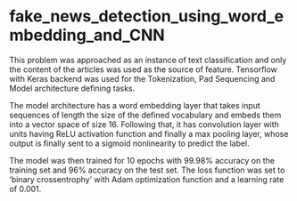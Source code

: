 # fake_news_detection_using_word_embedding_and_CNN

This problem was approached as an instance of text classification and only the content of the articles was used as the source
of feature. 
Tensorflow with Keras backend was used for the Tokenization, Pad Sequencing and Model architecture defining tasks.

The model architecture has a word embedding layer that takes input sequences of length the size of the defined vocabulary and embeds them into a vector space of size 16.
Following that, it has convolution layer with units having ReLU activation function and finally a max pooling layer, whose output is finally sent to a sigmoid nonlinearity to predict the label.

The model was then trained for 10 epochs with 99.98% accuracy on the training set and 96% accuracy on the test set.
The loss function was set to ‘binary crossentrophy’ with Adam optimization function and a learning rate of 0.001.
